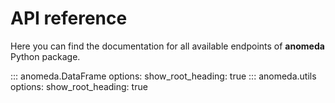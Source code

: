# API reference

Here you can find the documentation for all available endpoints of **anomeda** Python package.

::: anomeda.DataFrame options: show_root_heading: true
::: anomeda.utils options: show_root_heading: true